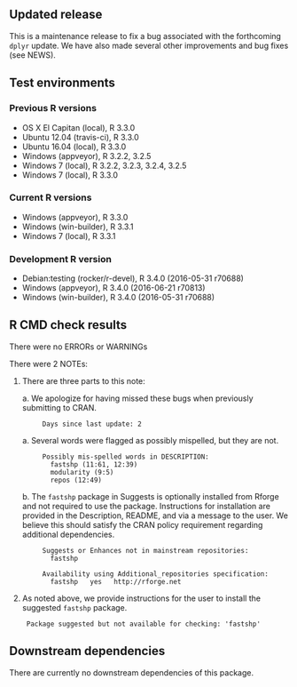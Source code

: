 ## Updated release

This is a maintenance release to fix a bug associated with the forthcoming `dplyr` update.
We have also made several other improvements and bug fixes (see NEWS).

## Test environments

### Previous R versions
* OS X El Capitan         (local), R 3.3.0
* Ubuntu 12.04        (travis-ci), R 3.3.0
* Ubuntu 16.04            (local), R 3.3.0
* Windows              (appveyor), R 3.2.2, 3.2.5
* Windows 7               (local), R 3.2.2, 3.2.3, 3.2.4, 3.2.5
* Windows 7               (local), R 3.3.0

### Current R versions
* Windows              (appveyor), R 3.3.0
* Windows           (win-builder), R 3.3.1
* Windows 7               (local), R 3.3.1

### Development R version
* Debian:testing (rocker/r-devel), R 3.4.0 (2016-05-31 r70688)
* Windows              (appveyor), R 3.4.0 (2016-06-21 r70813)
* Windows           (win-builder), R 3.4.0 (2016-05-31 r70688)

## R CMD check results

There were no ERRORs or WARNINGs

There were 2 NOTEs:

1. There are three parts to this note:

    a. We apologize for having missed these bugs when previously submitting to CRAN.
    
            Days since last update: 2

    a. Several words were flagged as possibly mispelled, but they are not.
    
            Possibly mis-spelled words in DESCRIPTION:
              fastshp (11:61, 12:39)
              modularity (9:5)
              repos (12:49)

    b. The `fastshp` package in Suggests is optionally installed from Rforge and not required to use the package. Instructions for installation are provided in the Description, README, and via a message to the user. We believe this should satisfy the CRAN policy requirement regarding additional dependencies.

            Suggests or Enhances not in mainstream repositories:
              fastshp
          
            Availability using Additional_repositories specification:
              fastshp   yes   http://rforge.net

2. As noted above, we provide instructions for the user to install the suggested `fastshp` package.

        Package suggested but not available for checking: 'fastshp'

## Downstream dependencies

There are currently no downstream dependencies of this package.

